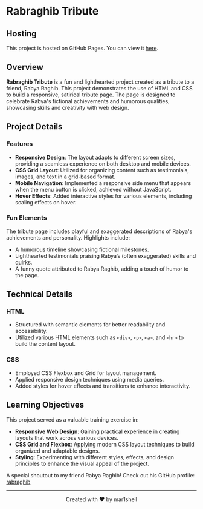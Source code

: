 # Rabraghib Tribute

## Hosting

This project is hosted on GitHub Pages. You can view it [here](https://mar1shell.github.io/Rabraghib-Tribute/).


## Overview

**Rabraghib Tribute** is a fun and lighthearted project created as a tribute to a friend, Rabya Raghib. This project demonstrates the use of HTML and CSS to build a responsive, satirical tribute page. The page is designed to celebrate Rabya's fictional achievements and humorous qualities, showcasing skills and creativity with web design.

## Project Details

### Features

- **Responsive Design**: The layout adapts to different screen sizes, providing a seamless experience on both desktop and mobile devices.
- **CSS Grid Layout**: Utilized for organizing content such as testimonials, images, and text in a grid-based format.
- **Mobile Navigation**: Implemented a responsive side menu that appears when the menu button is clicked, achieved without JavaScript.
- **Hover Effects**: Added interactive styles for various elements, including scaling effects on hover.

### Fun Elements

The tribute page includes playful and exaggerated descriptions of Rabya's achievements and personality. Highlights include:
- A humorous timeline showcasing fictional milestones.
- Lighthearted testimonials praising Rabya’s (often exaggerated) skills and quirks.
- A funny quote attributed to Rabya Raghib, adding a touch of humor to the page.

## Technical Details

### HTML

- Structured with semantic elements for better readability and accessibility.
- Utilized various HTML elements such as `<div>`, `<p>`, `<a>`, and `<hr>` to build the content layout.

### CSS

- Employed CSS Flexbox and Grid for layout management.
- Applied responsive design techniques using media queries.
- Added styles for hover effects and transitions to enhance interactivity.

## Learning Objectives

This project served as a valuable training exercise in:
- **Responsive Web Design**: Gaining practical experience in creating layouts that work across various devices.
- **CSS Grid and Flexbox**: Applying modern CSS layout techniques to build organized and adaptable designs.
- **Styling**: Experimenting with different styles, effects, and design principles to enhance the visual appeal of the project.

A special shoutout to my friend Rabya Raghib! Check out his GitHub profile: [rabraghib](https://github.com/rabraghib)

---

<p align="center">Created with &#10084;&#65039; by mar1shell </p>
